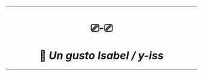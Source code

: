 
-------------------------------------------------------------------------

# <div align="center">                   ⎚-⎚ </div>
                                
# <div align="center">     🦝 ***Un gusto Isabel / y-iss*** </div>

-------------------------------------------------------------------------




